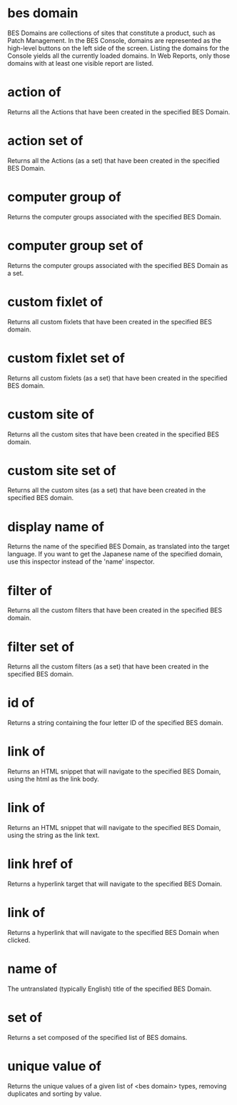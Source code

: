 # bes domain

BES Domains are collections of sites that constitute a product, such as Patch Management. In the BES Console, domains are represented as the high-level buttons on the left side of the screen. Listing the domains for the Console yields all the currently loaded domains. In Web Reports, only those domains with at least one visible report are listed.

# action of <bes domain>

Returns all the Actions that have been created in the specified BES Domain.

# action set of <bes domain>

Returns all the Actions (as a set) that have been created in the specified BES Domain.

# computer group of <bes domain>

Returns the computer groups associated with the specified BES Domain.

# computer group set of <bes domain>

Returns the computer groups associated with the specified BES Domain as a set.

# custom fixlet of <bes domain>

Returns all custom fixlets that have been created in the specified BES domain.

# custom fixlet set of <bes domain>

Returns all custom fixlets (as a set) that have been created in the specified BES domain.

# custom site of <bes domain>

Returns all the custom sites that have been created in the specified BES domain.

# custom site set of <bes domain>

Returns all the custom sites (as a set) that have been created in the specified BES domain.

# display name of <bes domain>

Returns the name of the specified BES Domain, as translated into the target language. If you want to get the Japanese name of the specified domain, use this inspector instead of the &#39;name&#39; inspector.

# filter of <bes domain>

Returns all the custom filters that have been created in the specified BES domain.

# filter set of <bes domain>

Returns all the custom filters (as a set) that have been created in the specified BES domain.

# id of <bes domain>

Returns a string containing the four letter ID of the specified BES domain.

# link <html> of <bes domain>

Returns an HTML snippet that will navigate to the specified BES Domain, using the html as the link body.

# link <string> of <bes domain>

Returns an HTML snippet that will navigate to the specified BES Domain, using the string as the link text.

# link href of <bes domain>

Returns a hyperlink target that will navigate to the specified BES Domain.

# link of <bes domain>

Returns a hyperlink that will navigate to the specified BES Domain when clicked.

# name of <bes domain>

The untranslated (typically English) title of the specified BES Domain.

# set of <bes domain>

Returns a set composed of the specified list of BES domains.

# unique value of <bes domain>

Returns the unique values of a given list of &lt;bes domain&gt; types, removing duplicates and sorting by value.
